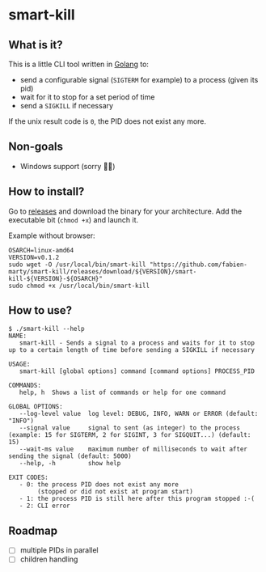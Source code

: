 # smart-kill

## What is it?

This is a little CLI tool written in [Golang](https://go.dev/) to:
- send a configurable signal (`SIGTERM` for example) to a process (given its pid)
- wait for it to stop for a set period of time
- send a `SIGKILL` if necessary

If the unix result code is `0`, the PID does not exist any more. 

## Non-goals

- Windows support (sorry 🤷‍♂️)

## How to install?

Go to [releases](https://github.com/fabien-marty/smart-kill/releases) and download the binary for your architecture.
Add the executable bit (`chmod +x`) and launch it.

Example without browser:

```console
OSARCH=linux-amd64
VERSION=v0.1.2
sudo wget -O /usr/local/bin/smart-kill "https://github.com/fabien-marty/smart-kill/releases/download/${VERSION}/smart-kill-${VERSION}-${OSARCH}"
sudo chmod +x /usr/local/bin/smart-kill
```

## How to use?

```console
$ ./smart-kill --help
NAME:
   smart-kill - Sends a signal to a process and waits for it to stop up to a certain length of time before sending a SIGKILL if necessary

USAGE:
   smart-kill [global options] command [command options] PROCESS_PID

COMMANDS:
   help, h  Shows a list of commands or help for one command

GLOBAL OPTIONS:
   --log-level value  log level: DEBUG, INFO, WARN or ERROR (default: "INFO")
   --signal value     signal to sent (as integer) to the process (example: 15 for SIGTERM, 2 for SIGINT, 3 for SIGQUIT...) (default: 15)
   --wait-ms value    maximum number of milliseconds to wait after sending the signal (default: 5000)
   --help, -h         show help

EXIT CODES:
   - 0: the process PID does not exist any more
        (stopped or did not exist at program start)
   - 1: the process PID is still here after this program stopped :-(
   - 2: CLI error
```

## Roadmap

- [ ] multiple PIDs in parallel
- [ ] children handling
